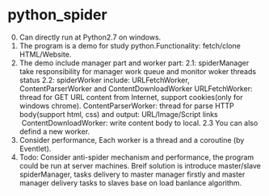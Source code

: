 # python_spider
0. Can directly run at Python2.7 on windows.
1. The program is a demo for study python.Functionality:  fetch/clone HTML/Website.
2. The demo include manager part and worker part:
  2.1: spiderManager take responsibility for manager work queue and monitor woker threads status
  2.2: spiderWorker include: URLFetchWorker, ContentParserWorker and ContentDownloadWorker
    URLFetchWorker: thread for GET URL content from Internet, support cookies(only for windows chrome).
    ContentParserWorker: thread for parse HTTP body(support html, css) and output: URL/Image/Script links
    ContentDownloadWorker: write content body to local.
  2.3 You can also defind a new worker.
3. Consider performance, Each worker is a thread and a coroutine (by Eventlet).
4. Todo: Consider anti-spider mechanism and performance, the program could be run at server machines.
   Breif solution is introduce master/slave spiderManager, tasks delivery to master manager firstly and
   master manager delivery tasks to slaves base on load banlance algorithm.
  
